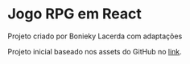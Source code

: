 # Jogo RPG em React

Projeto criado por Bonieky Lacerda com adaptações

Projeto inicial baseado nos assets do GitHub no [link](https://github.com/suporteb7web/rpg-react-onlyassets).
